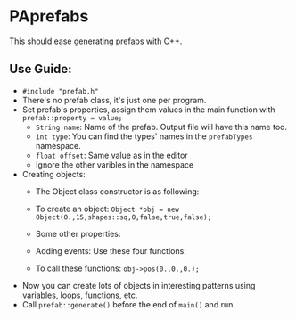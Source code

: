 # PAprefabs
This should ease generating prefabs with C++.
## Use Guide:
- ```#include "prefab.h"```
- There's no prefab class, it's just one per program.
- Set prefab's properties, assign them values in the main function with ```prefab::property = value;```
  - ```String name```: Name of the prefab. Output file will have this name too.
  - ```int type```: You can find the types' names in the ```prefabTypes``` namespace.
  - ```float offset```: Same value as in the editor
  - Ignore the other varibles in the namespace
- Creating objects:
  - The Object class constructor is as following:
  
  - To create an object:
  ```Object *obj = new Object(0.,15,shapes::sq,0,false,true,false);```
  - Some other properties:
  
  - Adding events: Use these four functions:
  
  - To call these functions:
  ```obj->pos(0.,0.,0.);```
- Now you can create lots of objects in interesting patterns using variables, loops, functions, etc.
- Call ```prefab::generate()``` before the end of ```main()``` and run.
